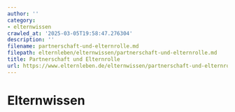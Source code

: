 ```yaml
---
author: ''
category:
- elternwissen
crawled_at: '2025-03-05T19:58:47.276304'
description: ''
filename: partnerschaft-und-elternrolle.md
filepath: elternleben/elternwissen/partnerschaft-und-elternrolle.md
title: Partnerschaft und Elternrolle
url: https://www.elternleben.de/elternwissen/partnerschaft-und-elternrolle/
---
```


#  Elternwissen


